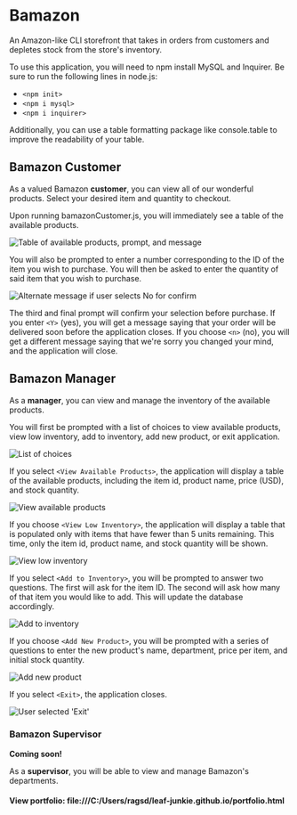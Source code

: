 # Bamazon
An Amazon-like CLI storefront that takes in orders from customers and depletes stock from the store's inventory.

To use this application, you will need to npm install MySQL and Inquirer. Be sure to run the following lines in node.js:
* `<npm init>`
* `<npm i mysql>`
* `<npm i inquirer>`

Additionally, you can use a table formatting package like console.table to improve the readability of your table.

## Bamazon Customer
As a valued Bamazon **customer**, you can view all of our wonderful products.
Select your desired item and quantity to checkout.

Upon running bamazonCustomer.js, you will immediately see a table of the available products.

![Table of available products, prompt, and message](/images/img-1.PNG)

You will also be prompted to enter a number corresponding to the ID of the item you wish to purchase. You will then be asked to enter the quantity of said item that you wish to purchase.

![Alternate message if user selects No for confirm](/images/img-2.PNG)

The third and final prompt will confirm your selection before purchase. If you enter `<Y>` (yes), you will get a message saying that your order will be delivered soon before the application closes. If you choose `<n>` (no), you will get a different message saying that we're sorry you changed your mind, and the application will close. 

## Bamazon Manager
As a **manager**, you can view and manage the inventory of the available products. 

You will first be prompted with a list of choices to view available products, view low inventory, add to inventory, add new product, or exit application.

![List of choices](/images/img-3.PNG) 

If you select `<View Available Products>`, the application will display a table of the available products, including the item id, product name, price (USD), and stock quantity. 

![View available products](/images/img-4.PNG)

If you choose `<View Low Inventory>`, the application will display a table that is populated only with items that have fewer than 5 units remaining. This time, only the item id, product name, and stock quantity will be shown.

![View low inventory](/images/img-5.PNG)

If you select `<Add to Inventory>`, you will be prompted to answer two questions. The first will ask for the item ID. The second will ask how many of that item you would like to add. This will update the database accordingly.

![Add to inventory](/images/img-6.PNG)

If you choose `<Add New Product>`, you will be prompted with a series of questions to enter the new product's name, department, price per item, and initial stock quantity. 

![Add new product](/images/img-7.PNG)

If you select `<Exit>`, the application closes.

![User selected 'Exit'](/images/img-8.PNG)


### Bamazon Supervisor
**Coming soon!**

As a **supervisor**, you will be able to view and manage Bamazon's departments.


#### View portfolio: file:///C:/Users/ragsd/leaf-junkie.github.io/portfolio.html